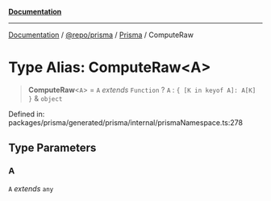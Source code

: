 [**Documentation**](../../../../../README.md)

***

[Documentation](../../../../../README.md) / [@repo/prisma](../../../README.md) / [Prisma](../README.md) / ComputeRaw

# Type Alias: ComputeRaw\<A\>

> **ComputeRaw**\<`A`\> = `A` *extends* `Function` ? `A` : `{ [K in keyof A]: A[K] }` & `object`

Defined in: packages/prisma/generated/prisma/internal/prismaNamespace.ts:278

## Type Parameters

### A

`A` *extends* `any`
